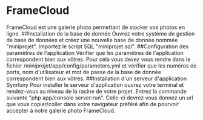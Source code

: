 # FrameCloud
FrameCloud est une galerie photo permettant de stocker vos photos en ligne.
##Installation de la base de donnée
Ouvrez votre système de gestion de base de données et créez une nouvelle base de donnée nommée "miniprojet". Importez le script SQL "miniprojet.sql".
##Configuration des paramètres de l'application
Vérifier que les paramètres de l'application correspondent bien aux vôtres. Pour cela vous devez vous rendre dans le fichier /miniprojet/app/config/parameters.yml et vérifier que les numéros de ports, nom d'utilisateur et mot de passe de la base de donnée correspondent bien aux vôtres.
##Installation d'un serveur d'application Symfony
Pour installer le serveur d'application ouvrez votre terminal et rendez-vous au niveau de la racine de votre projet. Entrez la commande suivante "php app/console server:run". Celle-ci devrez vous donnez un url que vous copier/coller dans votre navigateur préféré afin de pourvoir accepter à notre galerie photo FrameCloud.
